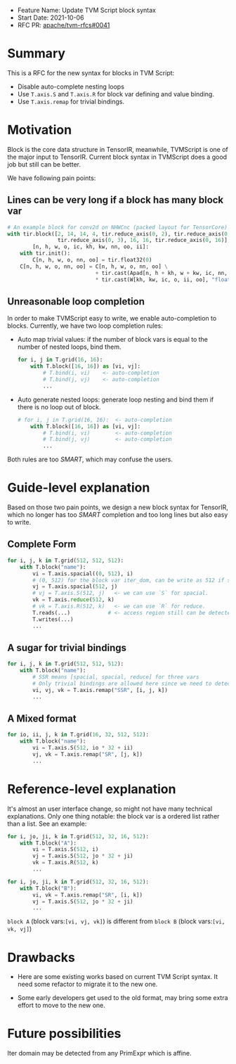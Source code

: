 - Feature Name: Update TVM Script block syntax
- Start Date: 2021-10-06
- RFC PR: [apache/tvm-rfcs#0041](https://github.com/apache/tvm-rfcs/pull/41)

# Summary

[summary]: #summary

This is a RFC for the new syntax for blocks in TVM Script:

- Disable auto-complete nesting loops
- Use `T.axis.S` and `T.axis.R` for block var defining and value binding.
- Use `T.axis.remap` for trivial bindings.

# Motivation

[motivation]: #motivation

Block is the core data structure in TensorIR, meanwhile, TVMScript is one of the major input to TensorIR. Current block syntax in TVMScript does a good job but still can be better.

We have following pain points:

## Lines can be very long if a block has many block var

```Python
# An example block for conv2d on NHWCnc (packed layout for TensorCore)
with tir.block([2, 14, 14, 4, tir.reduce_axis(0, 2), tir.reduce_axis(0, 3),
                tir.reduce_axis(0, 3), 16, 16, tir.reduce_axis(0, 16)], "Conv") as \
        [n, h, w, o, ic, kh, kw, nn, oo, ii]:
    with tir.init():
        C[n, h, w, o, nn, oo] = tir.float32(0)
    C[n, h, w, o, nn, oo] = C[n, h, w, o, nn, oo] \
                            + tir.cast(Apad[n, h + kh, w + kw, ic, nn, ii], "float32") \
                            * tir.cast(W[kh, kw, ic, o, ii, oo], "float32")
```

## Unreasonable loop completion

In order to make TVMScript easy to write, we enable auto-completion to blocks. Currently, we have two loop completion rules:

- Auto map trivial values: if the number of block vars is equal to the number of nested loops, bind them.

  ```Python
  for i, j in T.grid(16, 16):
      with T.block([16, 16]) as [vi, vj]:
          # T.bind(i, vi)    <- auto-completion
          # T.bind(j, vj)    <- auto-completion
          ...
  ```

- Auto generate nested loops: generate loop nesting and bind them if there is no loop out of block.

  ```Python
  # for i, j in T.grid(16, 16):  <- auto-completion
      with T.block([16, 16]) as [vi, vj]:
          # T.bind(i, vi)        <- auto-completion
          # T.bind(j, vj)        <- auto-completion
          ...
  ```

Both rules are too *SMART*, which may confuse the users.

# Guide-level explanation

[guide-level-explanation]: #guide-level-explanation

Based on those two pain points, we design a new block syntax for TensorIR, which no longer has too *SMART* completion and too long lines but also easy to write.

## Complete Form

```Python
for i, j, k in T.grid(512, 512, 512):
    with T.block("name"):
        vi = T.axis.spacial((0, 512), i)
        # (0, 512) for the block var iter_dom, can be write as 512 if starts from 0
        vj = T.axis.spacial(512, j)
        # vj = T.axis.S(512, j)   <- we can use `S` for spacial.
        vk = T.axis.reduce(512, k)
        # vk = T.axis.R(512, k)   <- we can use `R` for reduce.
        T.reads(...)            # <- access region still can be detected.
        T.writes(...)
        ...
```

## A sugar for trivial bindings

```Python
for i, j, k in T.grid(512, 512, 512):
    with T.block("name"):
        # SSR means [spacial, spacial, reduce] for three vars
        # Only trivial bindings are allowed here since we need to detect iter_dom from the loops
        vi, vj, vk = T.axis.remap("SSR", [i, j, k])
        ...
```

## A Mixed format

```Python
for io, ii, j, k in T.grid(16, 32, 512, 512):
    with T.block("name"):
        vi = T.axis.S(512, io * 32 + ii)
        vj, vk = T.axis.remap("SR", [j, k])
        ...
```

# Reference-level explanation

[reference-level-explanation]: #reference-level-explanation

It's almost an user interface change, so might not have many technical explanations. Only one thing notable: the block var is a ordered list rather than a list. See an example:

```Python
for i, jo, ji, k in T.grid(512, 32, 16, 512):
    with T.block("A"):
        vi = T.axis.S(512, i)
        vj = T.axis.S(512, jo * 32 + ji)
        vk = T.axis.R(512, k)
        ...

for i, jo, ji, k in T.grid(512, 32, 16, 512):
    with T.block("B"):
        vi, vk = T.axis.remap("SR", [i, k])
        vj = T.axis.S(512, jo * 32 + ji)
        ...
```

`block A` (block vars:`[vi, vj, vk]`) is different from `block B` (block vars:`[vi, vk, vj]`)


# Drawbacks

[drawbacks]: #drawbacks

- Here are some existing works based on current TVM Script syntax. It need some refactor to migrate it to the new one.

- Some early developers get used to the old format, may bring some extra effort to move to the new one.

# Future possibilities

[future-possibilities]: #future-possibilities

Iter domain may be detected from any PrimExpr which is affine.
